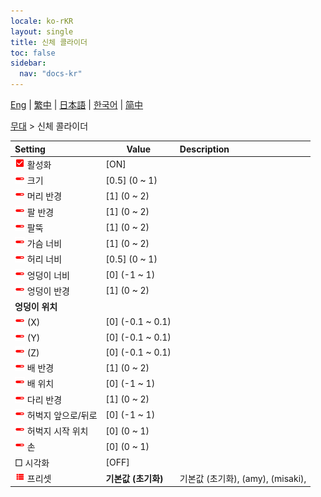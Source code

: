 ```yaml
---
locale: ko-rKR
layout: single
title: 신체 콜라이더
toc: false
sidebar:
  nav: "docs-kr"
---
```

[Eng](/dancexr/menu/2025.4/stage/body_colliders) | [繁中](/tw/dancexr/menu/2025.4/stage/body_colliders) | [日本語](/jp/dancexr/menu/2025.4/stage/body_colliders) | [한국어](/kr/dancexr/menu/2025.4/stage/body_colliders) | [简中](/zh/dancexr/menu/2025.4/stage/body_colliders)

[무대](../menu#무대) > 신체 콜라이더



| Setting | Value | Description |
| :--- | --- | :--- |
| <img src="/images/icon/ic_check_on.png" alt="check on icon"/> 활성화| [ON] | 
| <img src="/images/icon/ic_slider.png" alt="slider icon"/> 크기| [0.5] (0 ~ 1) | 
| <img src="/images/icon/ic_slider.png" alt="slider icon"/> 머리 반경| [1] (0 ~ 2) | 
| <img src="/images/icon/ic_slider.png" alt="slider icon"/> 팔 반경| [1] (0 ~ 2) | 
| <img src="/images/icon/ic_slider.png" alt="slider icon"/> 팔뚝| [1] (0 ~ 2) | 
| <img src="/images/icon/ic_slider.png" alt="slider icon"/> 가슴 너비| [1] (0 ~ 2) | 
| <img src="/images/icon/ic_slider.png" alt="slider icon"/> 허리 너비| [0.5] (0 ~ 1) | 
| <img src="/images/icon/ic_slider.png" alt="slider icon"/> 엉덩이 너비| [0] (-1 ~ 1) | 
| <img src="/images/icon/ic_slider.png" alt="slider icon"/> 엉덩이 반경| [1] (0 ~ 2) | 
|  <b>엉덩이 위치</b>|| 
| <img src="/images/icon/ic_slider.png" alt="slider icon"/> (X)| [0] (-0.1 ~ 0.1) | 
| <img src="/images/icon/ic_slider.png" alt="slider icon"/> (Y)| [0] (-0.1 ~ 0.1) | 
| <img src="/images/icon/ic_slider.png" alt="slider icon"/> (Z)| [0] (-0.1 ~ 0.1) | 
| <img src="/images/icon/ic_slider.png" alt="slider icon"/> 배 반경| [1] (0 ~ 2) | 
| <img src="/images/icon/ic_slider.png" alt="slider icon"/> 배 위치| [0] (-1 ~ 1) | 
| <img src="/images/icon/ic_slider.png" alt="slider icon"/> 다리 반경| [1] (0 ~ 2) | 
| <img src="/images/icon/ic_slider.png" alt="slider icon"/> 허벅지 앞으로/뒤로| [0] (-1 ~ 1) | 
| <img src="/images/icon/ic_slider.png" alt="slider icon"/> 허벅지 시작 위치| [0] (0 ~ 1) | 
| <img src="/images/icon/ic_slider.png" alt="slider icon"/> 손| [0] (0 ~ 1) | 
|  □ 시각화| [OFF] | 
| <img src="/images/icon/ic_list.png" alt="list icon"/> 프리셋| **기본값 (초기화)** | 기본값 (초기화), (amy), (misaki),  |
